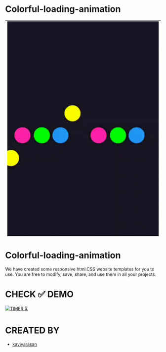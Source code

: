 # Colorful-loading-animation
|<a href="https://kaviyarasan-1997.github.io/Colorful-loading-animation/"><img src="https://github.com/KAVIYARASAN-1997/Colorful-loading-animation/blob/main/Etc/VID_20230201_115004_570.gif"></a>|
|:-----:|

# Colorful-loading-animation
We have created some responsive html.CSS website templates for you to use. You are free to modify, save, share, and use them in all your projects.

# CHECK ✅ DEMO
[![TIMER ⏳](https://img.shields.io/badge/LOADING-ANIMATION-003245?style=flat&labelColor=yellow&logoColor=RED&square&logo=SOCIAL)](https://kaviyarasan-1997.github.io/Colorful-loading-animation/)&nbsp;
# CREATED BY
- [kaviyarasan](https://GitHub.com/kaviyarasan-1997)
